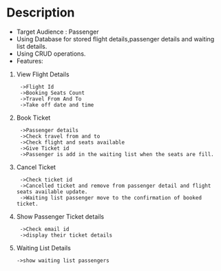 # Description
- Target Audience : Passenger
- Using Database for stored flight details,passenger details and waiting list details.
- Using CRUD operations.
- Features:
1. View Flight Details
    
        ->Flight Id
        ->Booking Seats Count
        ->Travel From And To
        ->Take off date and time
    
2. Book Ticket
        
        ->Passenger details
        ->Check travel from and to
        ->Check flight and seats available
        ->Give Ticket id
        ->Passenger is add in the waiting list when the seats are fill.
3. Cancel Ticket
		    
        ->Check ticket id
        ->Cancelled ticket and remove from passenger detail and flight seats available update.
        ->Waiting list passenger move to the confirmation of booked ticket.
4. Show Passenger Ticket details

        ->Check email id
        ->display their ticket details
5. Waiting List Details
		
       ->show waiting list passengers
